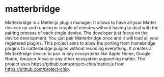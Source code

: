 # matterbridge
Matterbridge is a Matter.js plugin manager. 
It allows to have all your Matter devices up and running in couple of minutes without
having to deal with the pairing process of each single device. 
The developer just focus on the device development.
You just pair Matterbridge once and it will load all your registered plugins.
This project aims to allow the porting from homebridge plugins to matterbridge pulgins without recoding everything.
It creates a MatterBridge device to pair in any ecosystems like Apple Home, Google Home, Amazon Alexa or 
any other ecosystem supporting matter.
The project uses https://github.com/project-chip/matter.js from https://github.com/project-chip.

